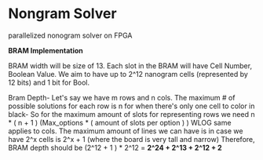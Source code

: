 # Nongram Solver
parallelized nonogram solver on FPGA



**BRAM Implementation**

BRAM width will be size of 13.
Each slot in the BRAM will have Cell Number, Boolean Value.
We aim to have up to 2^12 nanogram cells (represented by 12 bits) and 1 bit for Bool.

Bram Depth-
Let's say we have m rows and n cols.
The maximum # of possible solutions for each row is n for when there's only one cell to color in black-
So for the maximum amount of slots for representing rows we need n * ( n + 1 ) 
(Max_options * ( amount of slots per option ) )
WLOG same applies to cols.
The maximum amount of lines we can have is in case we have 2^x cells is 2^x + 1 (where the board is very tall and narrow)
Therefore, BRAM depth should be 
(2^12 + 1 ) * 2^12 = **2^24 + 2^13 + 2^12 + 2**



